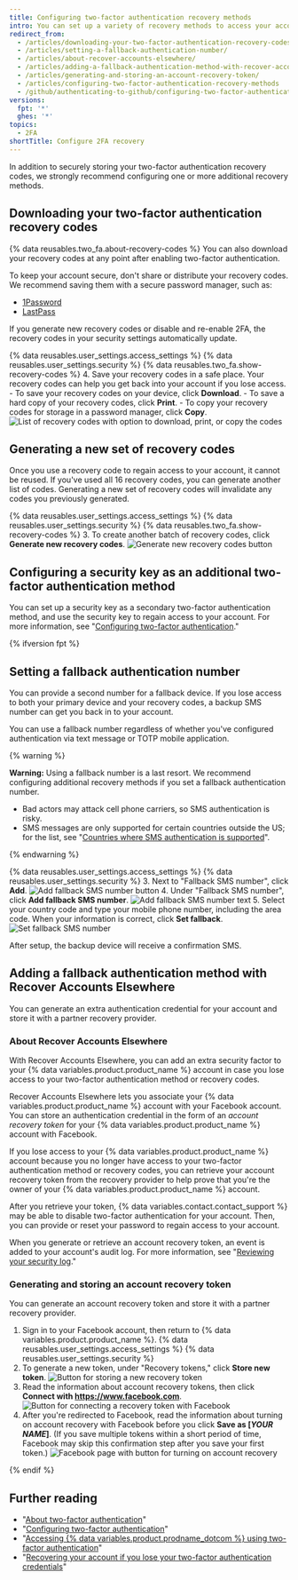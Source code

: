 ```yaml
---
title: Configuring two-factor authentication recovery methods
intro: You can set up a variety of recovery methods to access your account if you lose your two-factor authentication credentials.
redirect_from:
  - /articles/downloading-your-two-factor-authentication-recovery-codes/
  - /articles/setting-a-fallback-authentication-number/
  - /articles/about-recover-accounts-elsewhere/
  - /articles/adding-a-fallback-authentication-method-with-recover-accounts-elsewhere/
  - /articles/generating-and-storing-an-account-recovery-token/
  - /articles/configuring-two-factor-authentication-recovery-methods
  - /github/authenticating-to-github/configuring-two-factor-authentication-recovery-methods
versions:
  fpt: '*'
  ghes: '*'
topics:
  - 2FA
shortTitle: Configure 2FA recovery
---
```

In addition to securely storing your two-factor authentication recovery codes, we strongly recommend configuring one or more additional recovery methods.

## Downloading your two-factor authentication recovery codes

{% data reusables.two_fa.about-recovery-codes %} You can also download your recovery codes at any point after enabling two-factor authentication.

To keep your account secure, don't share or distribute your recovery codes. We recommend saving them with a secure password manager, such as:
- [1Password](https://1password.com/)
- [LastPass](https://lastpass.com/)

If you generate new recovery codes or disable and re-enable 2FA, the recovery codes in your security settings automatically update.

{% data reusables.user_settings.access_settings %}
{% data reusables.user_settings.security %}
{% data reusables.two_fa.show-recovery-codes %}
4. Save your recovery codes in a safe place. Your recovery codes can help you get back into your account if you lose access.
    - To save your recovery codes on your device, click **Download**.
    - To save a hard copy of your recovery codes, click **Print**.
    - To copy your recovery codes for storage in a password manager, click **Copy**.
  ![List of recovery codes with option to download, print, or copy the codes](/assets/images/help/2fa/download-print-or-copy-recovery-codes-before-continuing.png)

## Generating a new set of recovery codes

Once you use a recovery code to regain access to your account, it cannot be reused. If you've used all 16 recovery codes, you can generate another list of codes. Generating a new set of recovery codes will invalidate any codes you previously generated.

{% data reusables.user_settings.access_settings %}
{% data reusables.user_settings.security %}
{% data reusables.two_fa.show-recovery-codes %}
3. To create another batch of recovery codes, click **Generate new recovery codes**.
	![Generate new recovery codes button](/assets/images/help/2fa/generate-new-recovery-codes.png)

## Configuring a security key as an additional two-factor authentication method

You can set up a security key as a secondary two-factor authentication method, and use the security key to regain access to your account. For more information, see "[Configuring two-factor authentication](/articles/configuring-two-factor-authentication#configuring-two-factor-authentication-using-a-security-key)."

{% ifversion fpt %}

## Setting a fallback authentication number

You can provide a second number for a fallback device. If you lose access to both your primary device and your recovery codes, a backup SMS number can get you back in to your account.

You can use a fallback number regardless of whether you've configured authentication via text message or TOTP mobile application.

{% warning %}

**Warning:** Using a fallback number is a last resort. We recommend configuring additional recovery methods if you set a fallback authentication number.
- Bad actors may attack cell phone carriers, so SMS authentication is risky.
- SMS messages are only supported for certain countries outside the US; for the list, see "[Countries where SMS authentication is supported](/articles/countries-where-sms-authentication-is-supported)".

{% endwarning %}

{% data reusables.user_settings.access_settings %}
{% data reusables.user_settings.security %}
3. Next to "Fallback SMS number", click **Add**.
![Add fallback SMS number button](/assets/images/help/2fa/add-fallback-sms-number-button.png)
4. Under "Fallback SMS number", click **Add fallback SMS number**.
![Add fallback SMS number text](/assets/images/help/2fa/add_fallback_sms_number_text.png)
5. Select your country code and type your mobile phone number, including the area code. When your information is correct, click **Set fallback**.
	![Set fallback SMS number](/assets/images/help/2fa/2fa-fallback-number.png)

After setup, the backup device will receive a confirmation SMS.

## Adding a fallback authentication method with Recover Accounts Elsewhere

You can generate an extra authentication credential for your account and store it with a partner recovery provider.

### About Recover Accounts Elsewhere

With Recover Accounts Elsewhere, you can add an extra security factor to your {% data variables.product.product_name %} account in case you lose access to your two-factor authentication method or recovery codes.

Recover Accounts Elsewhere lets you associate your {% data variables.product.product_name %} account with your Facebook account. You can store an authentication credential in the form of an _account recovery token_ for your {% data variables.product.product_name %} account with Facebook.

If you lose access to your {% data variables.product.product_name %} account because you no longer have access to your two-factor authentication method or recovery codes, you can retrieve your account recovery token from the recovery provider to help prove that you're the owner of your {% data variables.product.product_name %} account.

After you retrieve your token, {% data variables.contact.contact_support %} may be able to disable two-factor authentication for your account. Then, you can provide or reset your password to regain access to your account.

When you generate or retrieve an account recovery token, an event is added to your account's audit log. For more information, see "[Reviewing your security log](/articles/reviewing-your-security-log)."

### Generating and storing an account recovery token

You can generate an account recovery token and store it with a partner recovery provider.

1. Sign in to your Facebook account, then return to {% data variables.product.product_name %}.
{% data reusables.user_settings.access_settings %}
{% data reusables.user_settings.security %}
4. To generate a new token, under "Recovery tokens," click **Store new token**. ![Button for storing a new recovery token](/assets/images/help/settings/store-new-recovery-token.png)
5. Read the information about account recovery tokens, then click **Connect with https://www.facebook.com**. ![Button for connecting a recovery token with Facebook](/assets/images/help/settings/connect-recovery-token-with-facebook.png)
6. After you're redirected to Facebook, read the information about turning on account recovery with Facebook before you click **Save as [_YOUR NAME_]**. (If you save multiple tokens within a short period of time, Facebook may skip this confirmation step after you save your first token.)
  ![Facebook page with button for turning on account recovery](/assets/images/help/settings/security-turn-on-rae-facebook.png)

{% endif %}

## Further reading

- "[About two-factor authentication](/articles/about-two-factor-authentication)"
- "[Configuring two-factor authentication](/articles/configuring-two-factor-authentication)"
- "[Accessing {% data variables.product.prodname_dotcom %} using two-factor authentication](/articles/accessing-github-using-two-factor-authentication)"
- "[Recovering your account if you lose your two-factor authentication credentials](/articles/recovering-your-account-if-you-lose-your-2fa-credentials)"

